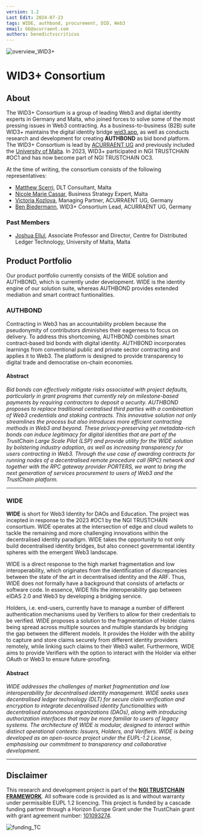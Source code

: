 ```yaml
---
version: 1.2
Last Edit: 2024-07-23
tags: WIDE, authbond, procurement, DID, Web3
email: bb@acurraent.com
authors: benedictvscriticus
---
```


![overview_WID3+](https://github.com/user-attachments/assets/979e6b4f-9df1-4231-ae3a-cb0788d59c0b)

# WID3+ Consortium

## About

The WID3+ Consortium is a group of leading Web3 and digital identity experts in Germany and Malta, who joined forces to solve some of the most pressing issues in Web3 contracting. As a business-to-business (B2B) suite WID3+ maintains the digital identity bridge [wid3.app](https://wwww.wid3.app), as well as conducts research and development for creating **AUTHBOND** as bid bond platform. The WID3+ Consortium is lead by [ACURRAENT UG](https://www.acurraent.com) and previously included the [University of Malta](https://www.um.edu.mt). In 2023, WID3+ participated in NGI TRUSTCHAIN #OC1 and has now become part of NGI TRUSTCHAIN OC3.

At the time of writing, the consortium consists of the following representatives:

- [Matthew Scerri](https://www.linkedin.com/in/matthewscerri/), DLT Consultant, Malta
- [Nicole Marie Cassar](https://www.linkedin.com/in/nicolemariecassar/), Business Strategy Expert, Malta
- [Victoria Kozlova](https://www.linkedin.com/in/victoria-kozlova-acurraent/), Managing Partner, ACURRAENT UG, Germany
- [Ben Biedermann](https://www.linkedin.com/in/ben-biedermann-acurraent/), WID3+ Consortium Lead, ACURRAENT UG, Germany

### Past Members

- [Joshua Ellul](https://www.linkedin.com/in/joshuaellul/), Associate Professor and Director, Centre for Distributed Ledger Technology, University of Malta, Malta

## Product Portfolio


Our product portfolio currently consists of the WIDE solution and AUTHBOND, which is currently under development. WIDE is the identity engine of our solution suite, whereas AUTHBOND provides extended mediation and smart contract funtionalities.

### AUTHBOND

Contracting in Web3 has an accountability problem because the pseudonymity of contributors diminishes their eagerness to focus on delivery. To address this shortcoming, AUTHBOND combines smart contract-based bid bonds with digital identity. AUTHBOND incorporates learnings from conventional public and private sector contracting and applies it to Web3. The platform is designed to provide transparency to digital trade and democratise on-chain economies.

#### Abstract
*Bid bonds can effectively mitigate risks associated with project defaults, particularly in grant programs that currently rely on milestone-based payments by requiring contractors to deposit a security. AUTHBOND proposes to replace traditional centralised third parties with a combination of Web3 credentials and staking contracts. This innovative solution not only streamlines the process but also introduces more efficient contracting methods in Web3 and beyond. These privacy-preserving yet metadata-rich bonds can induce legitimacy for digital identities that are part of the TrustChain Large Scale Pilot (LSP) and provide utility for the WIDE solution by bolstering industry adoption, as well as increasing transparency for users contracting in Web3. Through the use case of awarding contracts for running nodes of a decentralised remote procedure call (RPC) network and together with the RPC gateway provider PORTERS, we want to bring the next generation of services procurement to users of Web3 and the TrustChain platform.*

---

### WIDE

**WIDE** is short for Web3 Identity for DAOs and Education. The project was incepted in response to the 2023 #OC1 by the NGI TRUSTCHAIN consortium. WIDE operates at the intersection of edge and cloud wallets to tackle the remaining and more challenging innovations within the decentralised identity paradigm. WIDE takes the opportunity to not only build decentralised identity bridges, but also connect governmental identity spheres with the emergent Web3 landscape.

WIDE is a direct response to the high market fragmentation and low interoperability, which originates from the identification of discrepancies between the state of the art in decentralised identity and the ARF. Thus, WIDE does not formally have a background that consists of artefacts or software code. In essence, WIDE fills the interoperability gap between eIDAS 2.0 and Web3 by developing a bridging service.

Holders, i.e. end-users, currently have to manage a number of different authentication mechanisms used by Verifiers to allow for their credentials to be verified. WIDE proposes a solution to the fragmentation of Holder claims being spread across multiple sources and multiple standards by bridging the gap between the different models. It provides the Holder with the ability to capture and store claims securely from different identity providers remotely, while linking such claims to their Web3 wallet. Furthermore, WIDE aims to provide Verifiers with the option to interact with the Holder via either OAuth or Web3 to ensure future-proofing.

#### Abstract

*WIDE addresses the challenges of market fragmentation and low interoperability for decentralised identity management. WIDE seeks uses decentralised ledger technology (DLT) for secure claim verification and encryption to integrate decentralised identity functionalities with decentralised autonomous organizations (DAOs), along with introducing authorization interfaces that may be more familiar to users of legacy systems. The architecture of WIDE is modular, designed to interact within distinct operational contexts: Issuers, Holders, and Verifiers. WIDE is being developed as an open-source project under the EUPL-1.2 License, emphasising our commitment to transparency and collaborative development.*

---

## Disclaimer

This research and development project is part of the **[NGI TRUSTCHAIN FRAMEWORK](https://trustchain.ngi.eu/)**. All software code is provided as is and without warranty under permissible EUPL 1.2 licencing. This project is funded by a cascade funding partner through a Horizon Europe Grant under the TrustChain grant with grant agreement number: [101093274](https://doi.org/10.3030/101093274).

![funding_TC](https://github.com/Consortium-WIDE/.github/assets/104435781/72f65b02-b6d4-4b86-9486-cdf76ec4c7b8)

